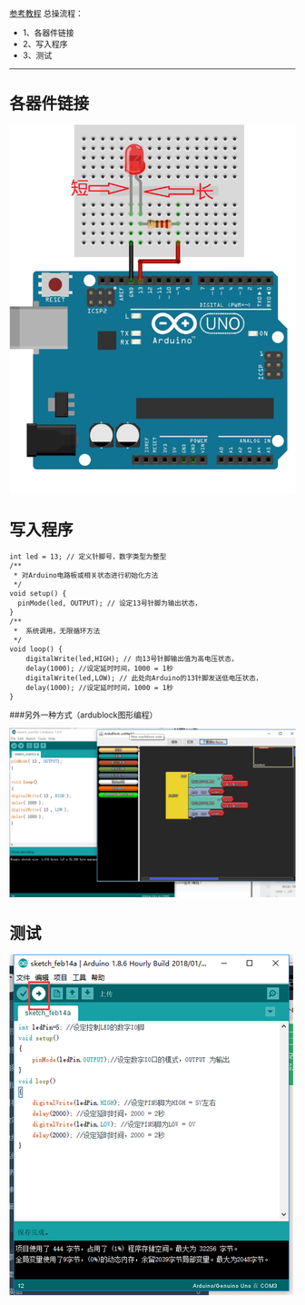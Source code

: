 [参考教程](http://www.51hei.com/bbs/dpj-41337-1.html)
总操流程：
- 1、各器件链接
- 2、写入程序
- 3、测试

----------
# 各器件链接

![](image/5-1.png)
# 写入程序
```
int led = 13; // 定义针脚号，数字类型为整型
/**
 * 对Arduino电路板或相关状态进行初始化方法
 */
void setup() {
  pinMode(led, OUTPUT); // 设定13号针脚为输出状态，
}
/**
 *  系统调用，无限循环方法
 */
void loop() {
    digitalWrite(led,HIGH); // 向13号针脚输出值为高电压状态，
    delay(1000); //设定延时时间，1000 = 1秒
    digitalWrite(led,LOW); // 此处向Arduino的13针脚发送低电压状态，
    delay(1000); //设定延时时间，1000 = 1秒
}
```
###另外一种方式（ardublock图形编程）

![](image/5-2.png)
# 测试

![](image/5-3.png)